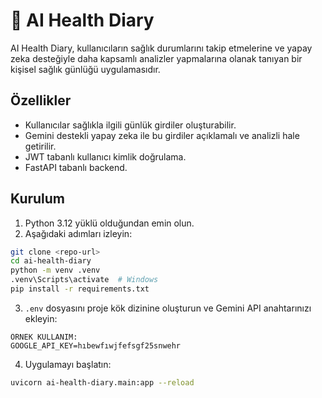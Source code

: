 # 🧠 AI Health Diary

AI Health Diary, kullanıcıların sağlık durumlarını takip etmelerine ve yapay zeka desteğiyle daha kapsamlı analizler yapmalarına olanak tanıyan bir kişisel sağlık günlüğü uygulamasıdır.

## Özellikler
- Kullanıcılar sağlıkla ilgili günlük girdiler oluşturabilir.
- Gemini destekli yapay zeka ile bu girdiler açıklamalı ve analizli hale getirilir.
- JWT tabanlı kullanıcı kimlik doğrulama.
- FastAPI tabanlı backend.

## Kurulum
1. Python 3.12 yüklü olduğundan emin olun.
2. Aşağıdaki adımları izleyin:

```bash
git clone <repo-url>
cd ai-health-diary
python -m venv .venv
.venv\Scripts\activate  # Windows
pip install -r requirements.txt
```

3. `.env` dosyasını proje kök dizinine oluşturun ve Gemini API anahtarınızı ekleyin:

```
ÖRNEK KULLANIM:
GOOGLE_API_KEY=hıbewfıwjfefsgf25snwehr
```

4. Uygulamayı başlatın:

```bash
uvicorn ai-health-diary.main:app --reload
```
